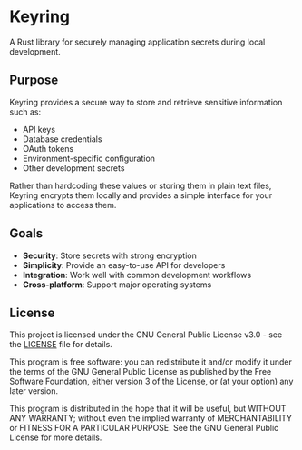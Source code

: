 # Keyring

A Rust library for securely managing application secrets during local development.

## Purpose

Keyring provides a secure way to store and retrieve sensitive information such as:
- API keys
- Database credentials
- OAuth tokens
- Environment-specific configuration
- Other development secrets

Rather than hardcoding these values or storing them in plain text files, Keyring encrypts them locally and provides a simple interface for your applications to access them.

## Goals

- **Security**: Store secrets with strong encryption
- **Simplicity**: Provide an easy-to-use API for developers
- **Integration**: Work well with common development workflows
- **Cross-platform**: Support major operating systems

## License

This project is licensed under the GNU General Public License v3.0 - see the [LICENSE](LICENSE) file for details.

This program is free software: you can redistribute it and/or modify it under the terms of the GNU General Public License as published by the Free Software Foundation, either version 3 of the License, or (at your option) any later version.

This program is distributed in the hope that it will be useful, but WITHOUT ANY WARRANTY; without even the implied warranty of MERCHANTABILITY or FITNESS FOR A PARTICULAR PURPOSE. See the GNU General Public License for more details.
